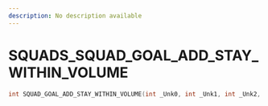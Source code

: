 ```yaml
---
description: No description available 
---
```


# SQUADS\_SQUAD_GOAL_ADD_STAY_WITHIN_VOLUME

```cpp
int SQUAD_GOAL_ADD_STAY_WITHIN_VOLUME(int _Unk0, int _Unk1, int _Unk2, int _Unk3, int _Unk4);
```